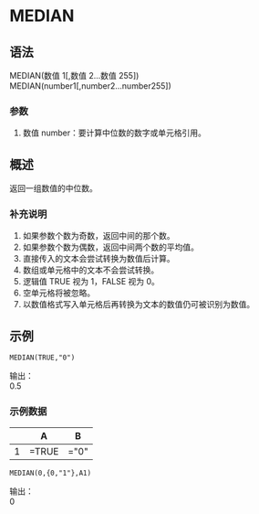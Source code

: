 # MEDIAN

## 语法

MEDIAN(数值 1[,数值 2...数值 255])  
MEDIAN(number1[,number2...number255])

### 参数

1. 数值 number：要计算中位数的数字或单元格引用。

## 概述

返回一组数值的中位数。

### 补充说明

1. 如果参数个数为奇数，返回中间的那个数。
2. 如果参数个数为偶数，返回中间两个数的平均值。
3. 直接传入的文本会尝试转换为数值后计算。
4. 数组或单元格中的文本不会尝试转换。
5. 逻辑值 TRUE 视为 1，FALSE 视为 0。
6. 空单元格将被忽略。
7. 以数值格式写入单元格后再转换为文本的数值仍可被识别为数值。

## 示例

```excel
MEDIAN(TRUE,"0")
```

输出：  
0.5

### 示例数据

|     | A     | B    |
| --- | ----- | ---- |
| 1   | =TRUE | ="0" |

```excel
MEDIAN(0,{0,"1"},A1)
```

输出：  
0
